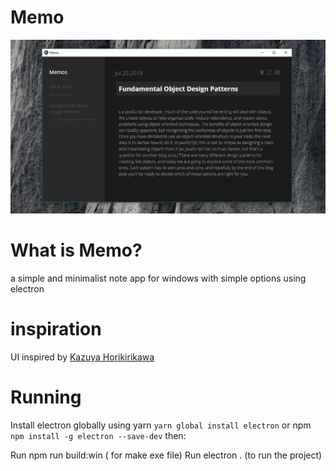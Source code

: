 
# Memo
![Screenshot](https://github.com/Erwin0Maleki/Memo/blob/master/shot.jpg)
# What is Memo?
a simple and minimalist note app for windows with simple options using electron
# inspiration
UI inspired by [Kazuya Horikirikawa](https://dribbble.com/kz18)
# Running
Install electron globally using yarn `yarn global install electron` or npm `npm install -g electron --save-dev` then:

Run npm run build:win ( for make exe file)
Run electron . (to run the project)


